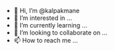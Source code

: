 - 👋 Hi, I’m @kalpakmane
- 👀 I’m interested in ...
- 🌱 I’m currently learning ...
- 💞️ I’m looking to collaborate on ...
- 📫 How to reach me ...

<!---
kalpakmane/kalpakmane is a ✨ special ✨ repository because its `README.md` (this file) appears on your GitHub profile.
You can click the Preview link to take a look at your changes.
--->
